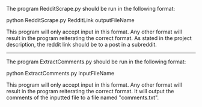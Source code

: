 The program RedditScrape.py should be run in the following format:

python RedditScrape.py RedditLink outputFileName

This program will only accept input in this format. Any other format will result in the program reiterating the correct format.
As stated in the project description, the reddit link should be to a post in a subreddit.

-------------------------------------------------------------------------------------------------------------------------------------

The program ExtractComments.py should be run in the following format:

python ExtractComments.py inputFileName

This program will only accept input in this format. Any other format will result in the program reiterating the correct format.
It will output the comments of the inputted file to a file named "comments.txt".